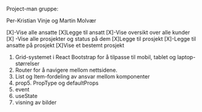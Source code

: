 Project-man gruppe:

Per-Kristian Vinje og Martin Molvær

[X]-Vise alle ansatte
[X]Legge til ansatt
[X]-Vise oversikt over alle kunder
[X] -Vise alle prosjekter og status på dem
[X]Legge til prosjekt
[X]-Legge til ansatte på prosjekt
[X]Vise et bestemt prosjekt

1.  Grid-systemet i React Bootstrap for å tilpasse til mobil, tablet og laptop-størrelser
2.  Router for å navigere mellom nettsidene.
3.  List og Item-fordeling av ansvar mellom komponenter
4.  prop5. PropType og defaultProps
5.  event
6.  useState
7.  visning av bilder
